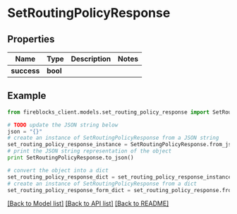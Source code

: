 # SetRoutingPolicyResponse


## Properties

Name | Type | Description | Notes
------------ | ------------- | ------------- | -------------
**success** | **bool** |  | 

## Example

```python
from fireblocks_client.models.set_routing_policy_response import SetRoutingPolicyResponse

# TODO update the JSON string below
json = "{}"
# create an instance of SetRoutingPolicyResponse from a JSON string
set_routing_policy_response_instance = SetRoutingPolicyResponse.from_json(json)
# print the JSON string representation of the object
print SetRoutingPolicyResponse.to_json()

# convert the object into a dict
set_routing_policy_response_dict = set_routing_policy_response_instance.to_dict()
# create an instance of SetRoutingPolicyResponse from a dict
set_routing_policy_response_form_dict = set_routing_policy_response.from_dict(set_routing_policy_response_dict)
```
[[Back to Model list]](../README.md#documentation-for-models) [[Back to API list]](../README.md#documentation-for-api-endpoints) [[Back to README]](../README.md)


